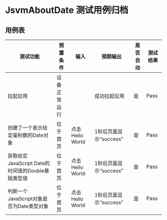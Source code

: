 # JsvmAboutDate 测试用例归档

## 用例表

| 测试功能                                          | 预置条件     | 输入            | 预期输出               | 是否自动 | 测试结果 |
| ------------------------------------------------- | ------------ | --------------- | ---------------------- | -------- | -------- |
| 拉起应用                                          | 设备正常运行 |                 | 成功拉起应用           | 是       | Pass     |
| 创建了一个表示给定毫秒数的Date对象                | 位于首页     | 点击Hello World | 1秒后页面显示“success” | 是       | Pass     |
| 获取给定JavaScript Date的时间值的Double基础类型值 | 位于首页     | 点击Hello World | 1秒后页面显示“success” | 是       | Pass     |
| 判断一个JavaScript对象是否为Date类型对象          | 位于首页     | 点击Hello World | 1秒后页面显示“success” | 是       | Pass     |
